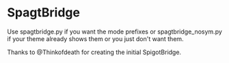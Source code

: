 SpagtBridge
============

Use spagtbridge.py if you want the mode prefixes or spagtbridge_nosym.py if your theme already shows them or you just don't want them.

Thanks to @Thinkofdeath for creating the initial SpigotBridge.